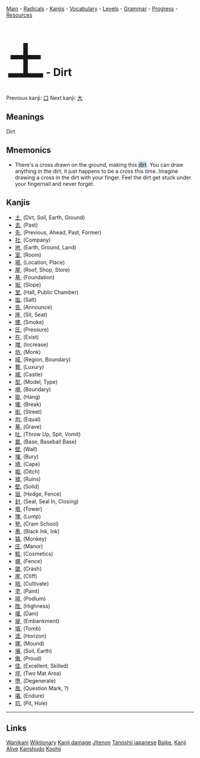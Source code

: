 <style> bigfont {font-size: 100px}</style>


[Main](../README.md) -
[Radicals](../radicals.md) -
[Kanjis](../kanjis.md) -
[Vocabulary](../vocabulary.md) -
[Levels](../levels.md) -
[Grammar](../grammar.md) - 
[Progress](../progress.md) -
[Resources](../resources.md)
# <bigfont> 土</bigfont> - Dirt 

Previous kanji: [口](口.md) Next kanji: [大](大.md) 

## Meanings
 Dirt
## Mnemonics
 * There's a cross drawn on the ground, making this <span style="background-color:#ADD8E6"> dirt</span>. You can draw anything in the dirt, it just happens to be a cross this time. Imagine drawing a cross in the dirt with your finger. Feel the dirt get stuck under your fingernail and never forget.


## Kanjis
 * [土](../kanjis/土.md), (Dirt, Soil, Earth, Ground)
* [去](../kanjis/去.md), (Past)
* [先](../kanjis/先.md), (Previous, Ahead, Past, Former)
* [社](../kanjis/社.md), (Company)
* [地](../kanjis/地.md), (Earth, Ground, Land)
* [室](../kanjis/室.md), (Room)
* [場](../kanjis/場.md), (Location, Place)
* [屋](../kanjis/屋.md), (Roof, Shop, Store)
* [基](../kanjis/基.md), (Foundation)
* [坂](../kanjis/坂.md), (Slope)
* [堂](../kanjis/堂.md), (Hall, Public Chamber)
* [塩](../kanjis/塩.md), (Salt)
* [告](../kanjis/告.md), (Announce)
* [座](../kanjis/座.md), (Sit, Seat)
* [煙](../kanjis/煙.md), (Smoke)
* [圧](../kanjis/圧.md), (Pressure)
* [在](../kanjis/在.md), (Exist)
* [増](../kanjis/増.md), (Increase)
* [坊](../kanjis/坊.md), (Monk)
* [域](../kanjis/域.md), (Region, Boundary)
* [贅](../kanjis/贅.md), (Luxury)
* [城](../kanjis/城.md), (Castle)
* [型](../kanjis/型.md), (Model, Type)
* [境](../kanjis/境.md), (Boundary)
* [掛](../kanjis/掛.md), (Hang)
* [壊](../kanjis/壊.md), (Break)
* [街](../kanjis/街.md), (Street)
* [均](../kanjis/均.md), (Equal)
* [墓](../kanjis/墓.md), (Grave)
* [吐](../kanjis/吐.md), (Throw Up, Spit, Vomit)
* [塁](../kanjis/塁.md), (Base, Baseball Base)
* [壁](../kanjis/壁.md), (Wall)
* [埋](../kanjis/埋.md), (Bury)
* [埼](../kanjis/埼.md), (Cape)
* [堀](../kanjis/堀.md), (Ditch)
* [墟](../kanjis/墟.md), (Ruins)
* [堅](../kanjis/堅.md), (Solid)
* [垣](../kanjis/垣.md), (Hedge, Fence)
* [封](../kanjis/封.md), (Seal, Seal In, Closing)
* [塔](../kanjis/塔.md), (Tower)
* [塊](../kanjis/塊.md), (Lump)
* [塾](../kanjis/塾.md), (Cram School)
* [墨](../kanjis/墨.md), (Black Ink, Ink)
* [猿](../kanjis/猿.md), (Monkey)
* [庄](../kanjis/庄.md), (Manor)
* [粧](../kanjis/粧.md), (Cosmetics)
* [塀](../kanjis/塀.md), (Fence)
* [墜](../kanjis/墜.md), (Crash)
* [崖](../kanjis/崖.md), (Cliff)
* [培](../kanjis/培.md), (Cultivate)
* [塗](../kanjis/塗.md), (Paint)
* [壇](../kanjis/壇.md), (Podium)
* [陛](../kanjis/陛.md), (Highness)
* [堰](../kanjis/堰.md), (Dam)
* [堤](../kanjis/堤.md), (Embankment)
* [墳](../kanjis/墳.md), (Tomb)
* [涯](../kanjis/涯.md), (Horizon)
* [塚](../kanjis/塚.md), (Mound)
* [壌](../kanjis/壌.md), (Soil, Earth)
* [傲](../kanjis/傲.md), (Proud)
* [佳](../kanjis/佳.md), (Excellent, Skilled)
* [坪](../kanjis/坪.md), (Two Mat Area)
* [堕](../kanjis/堕.md), (Degenerate)
* [哉](../kanjis/哉.md), (Question Mark, ?)
* [堪](../kanjis/堪.md), (Endure)
* [坑](../kanjis/坑.md), (Pit, Hole)



---


## Links 


[Wanikani](https://www.wanikani.com/kanji/土)
[Wiktionary](https://en.wiktionary.org/wiki/土)
[Kanji damage](http://www.kanjidamage.com/kanji/search?utf8=✓&q=土)
[Jitenon](https://jitenon.com/kanji/土)
[Tanoshii japanese](https://www.tanoshiijapanese.com/dictionary/kanji.cfm?k=土)
[Baike](https://baike.baidu.com/item/土),
[Kanji Alive](https://app.kanjialive.com/土)
[Kanshudo](https://www.kanshudo.com/searchmn?q=土)
[Koohii](https://kanji.koohii.com/study/kanji/土)
